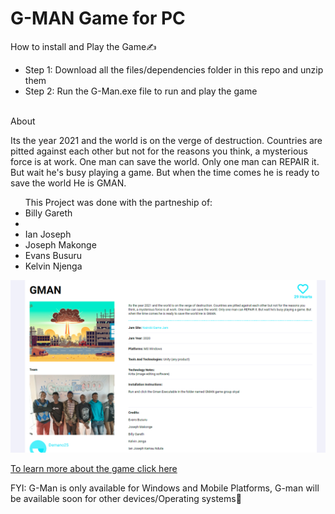 <html>
  <head><h1>G-MAN Game for PC</h1></head>
  <body>
    <p>How to install and Play the Game✍️</p>
  <ul>
    <li>Step 1: Download all the files/dependencies folder in this repo and unzip them</li>
    <li>Step 2: Run the G-Man.exe file to run and play the game</li>
    <br>
    </ul>
    <caption>About</caption>
    <p>Its the year 2021 and the world is on the verge of destruction.
      Countries are pitted against each other but not for the reasons you think, a mysterious force is at work. 
      One man can save the world. Only one man can REPAIR it. 
      But wait he's busy playing a game. But when the time comes he is ready to save the world He is GMAN.
    </p>
    <ul>
  <caption>This Project was done with the partneship of:</caption>
    <li>Billy Gareth<li>
    <li>Ian Joseph</li>
    <li>Joseph Makonge</li>
    <li>Evans Busuru</li>
    <li>Kelvin Njenga</li>
    </ul>
    <img src='Screenshot 2022-05-24 120342.png'>
    <a href='https://globalgamejam.org/2020/games/gman-4'><p>To learn more about the game click here</p></a>
    <caption>FYI: G-Man is only available for Windows and Mobile Platforms, G-man will be available soon for other devices/Operating systems🦾 </caption>
  </body>
  <html/>

